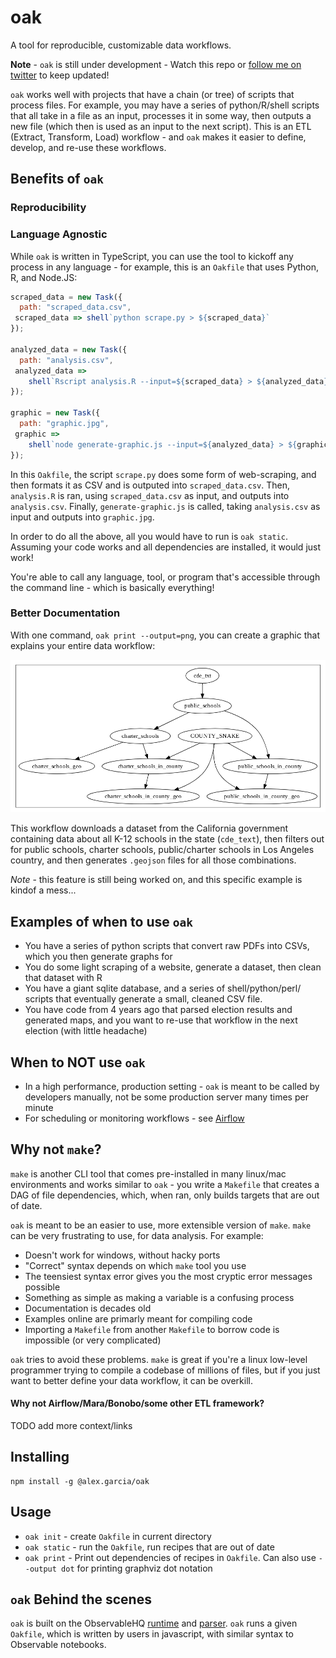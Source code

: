 # oak

A tool for reproducible, customizable data workflows.

**Note** - `oak` is still under development - Watch this repo or [follow me on twitter](https://twitter.com/agarcia_me) to keep updated!

`oak` works well with projects that have a chain (or tree) of scripts that process files. For example, you may have a series of python/R/shell scripts that all take in a file as an input, processes it in some way, then outputs a new file (which then is used as an input to the next script). This is an ETL (Extract, Transform, Load) workflow - and `oak` makes it easier to define, develop, and re-use these workflows.

## Benefits of `oak`

### Reproducibility



### Language Agnostic

While `oak` is written in TypeScript, you can use the tool to kickoff any process in any language - for example, this is an `Oakfile` that uses Python, R, and Node.JS:

```javascript
scraped_data = new Task({
  path: "scraped_data.csv",
 scraped_data => shell`python scrape.py > ${scraped_data}`
});

analyzed_data = new Task({
  path: "analysis.csv",
 analyzed_data =>
    shell`Rscript analysis.R --input=${scraped_data} > ${analyzed_data}`
});

graphic = new Task({
  path: "graphic.jpg",
 graphic =>
    shell`node generate-graphic.js --input=${analyzed_data} > ${graphic}`
});
```

In this `Oakfile`, the script `scrape.py` does some form of web-scraping, and then formats it as CSV and is outputed into `scraped_data.csv`. Then, `analysis.R` is ran, using `scraped_data.csv` as input, and outputs into `analysis.csv`. Finally, `generate-graphic.js` is called, taking `analysis.csv` as input and outputs into `graphic.jpg`.

In order to do all the above, all you would have to run is `oak static`. Assuming your code works and all dependencies are installed, it would just work!

You're able to call any language, tool, or program that's accessible through the command line - which is basically everything!

### Better Documentation

With one command, `oak print --output=png`, you can create a graphic that explains your entire data workflow:

![](./assets/example.png)

This workflow downloads a dataset from the California government containing data about all K-12 schools in the state (`cde_text`), then filters out for public schools, charter schools, public/charter schools in Los Angeles country, and then generates `.geojson` files for all those combinations.

_Note_ - this feature is still being worked on, and this specific example is kindof a mess...

## Examples of when to use `oak`

- You have a series of python scripts that convert raw PDFs into CSVs, which you then generate graphs for
- You do some light scraping of a website, generate a dataset, then clean that dataset with R
- You have a giant sqlite database, and a series of shell/python/perl/ scripts that eventually generate a small, cleaned CSV file.
- You have code from 4 years ago that parsed election results and generated maps, and you want to re-use that workflow in the next election (with little headache)

## When to NOT use `oak`

- In a high performance, production setting - `oak` is meant to be called by developers manually, not be some production server many times per minute
- For scheduling or monitoring workflows - see [Airflow](https://airflow.apache.org/index.html)

## Why not `make`?

`make` is another CLI tool that comes pre-installed in many linux/mac environments and works similar to `oak` - you write a `Makefile` that creates a DAG of file dependencies, which, when ran, only builds targets that are out of date.

`oak` is meant to be an easier to use, more extensible version of `make`. `make` can be very frustrating to use, for data analysis. For example:

- Doesn't work for windows, without hacky ports
- "Correct" syntax depends on which `make` tool you use
- The teensiest syntax error gives you the most cryptic error messages possible
- Something as simple as making a variable is a confusing process
- Documentation is decades old
- Examples online are primarly meant for compiling code
- Importing a `Makefile` from another `Makefile` to borrow code is impossible (or very complicated)

`oak` tries to avoid these problems. `make` is great if you're a linux low-level programmer trying to compile a codebase of millions of files, but if you just want to better define your data workflow, it can be overkill.

#### Why not Airflow/Mara/Bonobo/some other ETL framework?

TODO add more context/links

## Installing

```
npm install -g @alex.garcia/oak
```

## Usage

- `oak init` - create `Oakfile` in current directory
- `oak static` - run the `Oakfile`, run recipes that are out of date
- `oak print` - Print out dependencies of recipes in `Oakfile`. Can also use `--output dot` for printing graphviz dot notation

## `oak` Behind the scenes

`oak` is built on the ObservableHQ [runtime](https://github.com/observablehq/runtime) and [parser](https://github.com/observablehq/runtime). `oak` runs a given `Oakfile`, which is written by users in javascript, with similar syntax to Observable notebooks.
